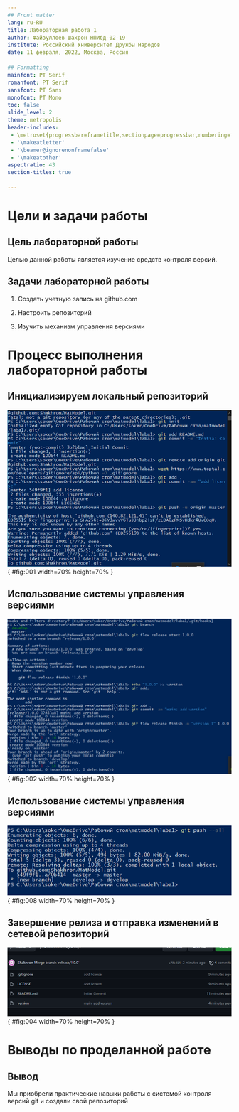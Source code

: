 ```yaml
---
## Front matter
lang: ru-RU
title: Лабораторная работа 1
author: Файзуллоев Шахрон НПИбд-02-19
institute: Российский Университет Дружбы Народов
date: 11 февраля, 2022, Москва, Россия

## Formatting
mainfont: PT Serif
romanfont: PT Serif
sansfont: PT Sans
monofont: PT Mono
toc: false
slide_level: 2
theme: metropolis
header-includes: 
 - \metroset{progressbar=frametitle,sectionpage=progressbar,numbering=fraction}
 - '\makeatletter'
 - '\beamer@ignorenonframefalse'
 - '\makeatother'
aspectratio: 43
section-titles: true

---
```


# Цели и задачи работы

## Цель лабораторной работы

Целью данной работы является изучение средств контроля версий.

## Задачи лабораторной работы

1. Создать учетную запись на github.com

2. Настроить репозиторий

3. Изучить механизм управления версиями

# Процесс выполнения лабораторной работы

## Инициализируем локальный репозиторий

![Загрузка файлов](image/Screenshot_1.png){ #fig:001 width=70% height=70% }


## Использование системы управления версиями

![Инициализация git-flow и создание релиза](image/Screenshot_3.png){ #fig:002 width=70% height=70% }

## Использование системы управления версиями

![Отправка изменений в сетевой репозиторий](image/Screenshot_4.png){ #fig:008 width=70% height=70% }

## Завершение релиза и отправка изменений в сетевой репозиторий

![Завершение релиза и отправка изменений в сетевой репозиторий](image/Screenshot_5.png){ #fig:004 width=70% height=70% }

# Выводы по проделанной работе

## Вывод

Мы приобрели практические навыки работы с системой контроля версий git и создали свой репозиторий